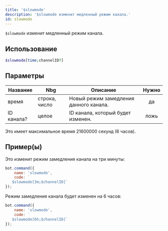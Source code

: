 ```yaml
---
title: '$slowmode'
description: '$slowmode изменит медленный режим канала.'
id: slowmode
---
```


`$slowmode` изменит медленный режим канала.

## Использование

```php
$slowmode[time;channelID?]
```

## Параметры

| Название   | Nbg           | Описание                               | Нужно |
| ---------- | ------------- | -------------------------------------- |:-----:|
| время      | строка, число | Новый режим замедления данного канала. |  да   |
| ID канала? | целое         | ID канала, который будет изменен.      | ложь  |

Это имеет максимальное время 21600000 секунд (6 часов).

## Пример(ы)

Это изменит режим замедления канала на три минуты:

```javascript
bot.command({
    name: 'slowmode',
    code: `
   $slowmode[3m;$channelID]`
});
```

Режим замедления канала будет изменен на 6 часов:

```javascript
bot.command({
    name: 'slowmode',
    code: `
   $slowmode[6h;$channelID]`
});
```